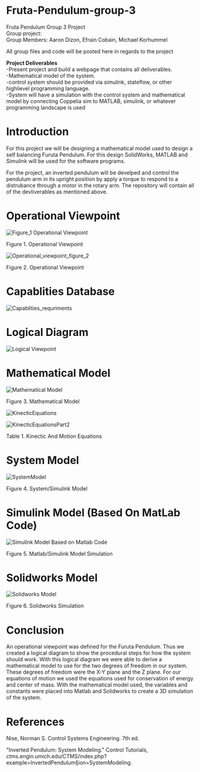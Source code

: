 # Fruta-Pendulum-group-3
Fruta Pendulum Group 3 Project <br> 
Group project:  <br> 
Group Members: Aaron Dizon, Efrain Cobain, Michael Korhummel

All group files and code will be posted here in regards to the project<br>

<b><strong>Project Deliverables</strong></b><br> 
-Present project and build a webpage that contains all deliverables. <br> 
-Mathematical model of the system. <br> 
-control system should be provided via simulink, stateflow, or other highlievel programming language. <br> 
-System will have a simulation with the control system and mathematical model by connecting Coppelia sim to 
 MATLAB, simulink, or whatever programming landscape is used<br> 

# Introduction

For this project we will be designing a mathematical model used to design a self balancing Furuta Pendulum. For this design SolidWorks, MATLAB and Simulink will be used for the software programs.<br> 

For the project, an inverted pendulum will be develped and control the pendulum arm in its upright position by apply a torque to respond to a distrubance through a motor in the rotary arm. The repository will contain all of the devliverables as mentioned above. 

# Operational Viewpoint

![Figure_1 Operational Viewpoint](https://user-images.githubusercontent.com/79562109/146608740-2a233285-b23f-4b86-9737-656b88f5b718.PNG)

Figure 1. Operational Viewpoint

![Operational_viewpoint_figure_2](https://user-images.githubusercontent.com/79562109/146608751-5404d432-54be-410e-a669-68f874448658.PNG)

Figure 2. Operational Viewpoint



# Capablities Database
![Capablities_requriments](https://user-images.githubusercontent.com/79562109/146608048-f0b67009-906d-4b24-ae8f-4de28fe62b8b.PNG)


# Logical Diagram
![Logical Viewpoint](https://user-images.githubusercontent.com/79562109/146626713-f5d5a35f-02cc-44f7-8e00-317b8bf83435.PNG)


# Mathematical Model 

![Mathematical Model](https://github.com/ecobian120/Fruta-Pendulum-group-3/blob/main/ReportAndReportImages/MathematicalModel.png?raw=true)

Figure 3. Mathematical Model

![KinecticEquations](https://github.com/ecobian120/Fruta-Pendulum-group-3/blob/main/ReportAndReportImages/KinecticAndMotionEquations.png?raw=true)

![KinecticEquationsPart2](https://github.com/ecobian120/Fruta-Pendulum-group-3/blob/main/ReportAndReportImages/KinecticAndMotionEquationsPart2.png?raw=true)

Table 1. Kinectic And Motion Equations

# System Model

![SystemModel](https://github.com/ecobian120/Fruta-Pendulum-group-3/blob/main/FurutaMatLabSimulink/SystemSimulinkModel.png?raw=true)

Figure 4. System/Simulink Model

# Simulink Model (Based On MatLab Code)

![Simulink Model Based on Matlab Code](https://github.com/ecobian120/Fruta-Pendulum-group-3/blob/main/FurutaMatLabSimulink/FurutaSimulink.gif?raw=true)

Figure 5. Matlab/Simulink Model Simulation

# Solidworks Model

![Solidworks Model](https://github.com/ecobian120/Fruta-Pendulum-group-3/blob/main/solidworks%20simulation/SolidworksModel.gif)

Figure 6. Solidworks Simulation

# Conclusion 

An operational viewpoint was defined for the Furuta Pendulum. Thus we created a logical diagram to show the procedural steps for how the system should work. With this logical diagram we were able to derive a mathematical model to use for the two degrees of freedom in our system. These degrees of freedom were the X-Y plane and the Z plane. For our equations of motion we used the equations used for conservation of energy and center of mass. With the mathematical model used, the variables and constants were placed into Matlab and Solidworks to create a 3D simulation of the system.

# References 

Nise, Norman S. Control Systems Engineering. 7th ed. <br> 

"Inverted Pendulum: System Modeling." Control Tutorials, ctms.engin.umich.edu/CTMS/index.php?example=InvertedPendulum§ion=SystemModeling. <br> 





